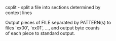 csplit - split a file into sections determined by  
         context lines  

Output pieces of FILE separated by PATTERN(s) to  
files 'xx00', 'xx01', ..., and output byte counts  
of each piece to standard output.  

